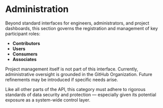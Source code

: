 # Administration

Beyond standard interfaces for engineers, administrators, and project dashboards, this section governs the registration and management of key participant roles:

- **Contributors**
- **Users**
- **Consumers**
- **Associates**

Project management itself is not part of this interface. Currently, administrative oversight is grounded in the GitHub Organization. Future refinements may be introduced if specific needs arise.

Like all other parts of the API, this category must adhere to rigorous standards of data security and protection — especially given its potential exposure as a system-wide control layer.

